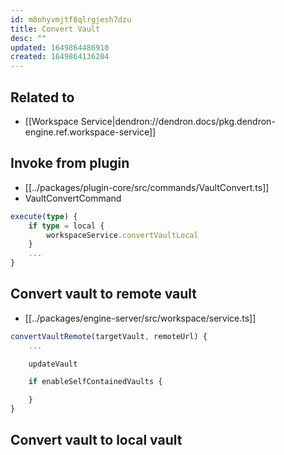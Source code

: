 ```yaml
---
id: m8ohyvmjtf8qlrgjesh7dzu
title: Convert Vault
desc: ""
updated: 1649864486910
created: 1649864136204
---
```


## Related to

- [[Workspace Service|dendron://dendron.docs/pkg.dendron-engine.ref.workspace-service]]

## Invoke from plugin

- [[../packages/plugin-core/src/commands/VaultConvert.ts]]
- VaultConvertCommand
```ts
execute(type) { 
	if type = local {
		workspaceService.convertVaultLocal
	}
	...
}
```

## Convert vault to remote vault

- [[../packages/engine-server/src/workspace/service.ts]]

```ts
convertVaultRemote(targetVault, remoteUrl) {
	...

	updateVault

	if enableSelfContainedVaults {

	}
}
```

## Convert vault to local vault
